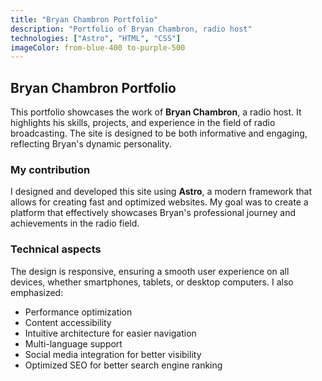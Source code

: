 ```yaml
---
title: "Bryan Chambron Portfolio"
description: "Portfolio of Bryan Chambron, radio host"
technologies: ["Astro", "HTML", "CSS"]
imageColor: from-blue-400 to-purple-500
---
```


## Bryan Chambron Portfolio

This portfolio showcases the work of **Bryan Chambron**, a radio host. It highlights his skills, projects, and experience in the field of radio broadcasting. The site is designed to be both informative and engaging, reflecting Bryan's dynamic personality.

### My contribution

I designed and developed this site using **Astro**, a modern framework that allows for creating fast and optimized websites. My goal was to create a platform that effectively showcases Bryan's professional journey and achievements in the radio field.

### Technical aspects

The design is responsive, ensuring a smooth user experience on all devices, whether smartphones, tablets, or desktop computers. I also emphasized:

- Performance optimization
- Content accessibility
- Intuitive architecture for easier navigation
- Multi-language support
- Social media integration for better visibility
- Optimized SEO for better search engine ranking
